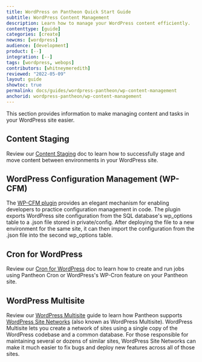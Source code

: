 ```yaml
---
title: WordPress on Pantheon Quick Start Guide
subtitle: WordPress Content Management
description: Learn how to manage your WordPress content efficiently.
contenttype: [guide]
categories: [create]
newcms: [wordpress]
audience: [development]
product: [--]
integration: [--]
tags: [wordpress, webops]
contributors: [whitneymeredith]
reviewed: "2022-05-09"
layout: guide
showtoc: true
permalink: docs/guides/wordpress-pantheon/wp-content-management
anchorid: wordpress-pantheon/wp-content-management
---
```


This section provides information to make managing content and tasks in your WordPress site easier. 

## Content Staging

Review our [Content Staging](/content-staging) doc to learn how to successfully stage and move content between environments in your WordPress site.

## WordPress Configuration Management (WP-CFM)

The [WP-CFM plugin](/guides/wordpress-configurations/wp-cfm) provides an elegant mechanism for enabling developers to practice configuration management in code. The plugin exports WordPress site configuration from the SQL database's wp_options table to a .json file stored in private/config. After deploying the file to a new environment for the same site, it can then import the configuration from the .json file into the second wp_options table.

## Cron for WordPress

Review our [Cron for WordPress](/guides/wordpress-developer/wordpress-cron) doc to learn how to create and run jobs using Pantheon Cron or WordPress's WP-Cron feature on your Pantheon site.

## WordPress Multisite

Review our [WordPress Multisite](/guides/multisite/) guide to learn how Pantheon supports [WordPress Site Networks](https://wordpress.org/support/article/glossary/) (also known as WordPress Multisite). WordPress Multisite lets you create a network of sites using a single copy of the WordPress codebase and a common database. For those responsible for maintaining several or dozens of similar sites, WordPress Site Networks can make it much easier to fix bugs and deploy new features across all of those sites.
